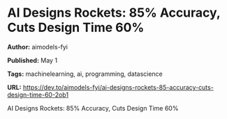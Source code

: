 # AI Designs Rockets: 85% Accuracy, Cuts Design Time 60%

**Author:** aimodels-fyi

**Published:** May 1

**Tags:** machinelearning, ai, programming, datascience

**URL:** https://dev.to/aimodels-fyi/ai-designs-rockets-85-accuracy-cuts-design-time-60-2ob1

AI Designs Rockets: 85% Accuracy, Cuts Design Time 60%
